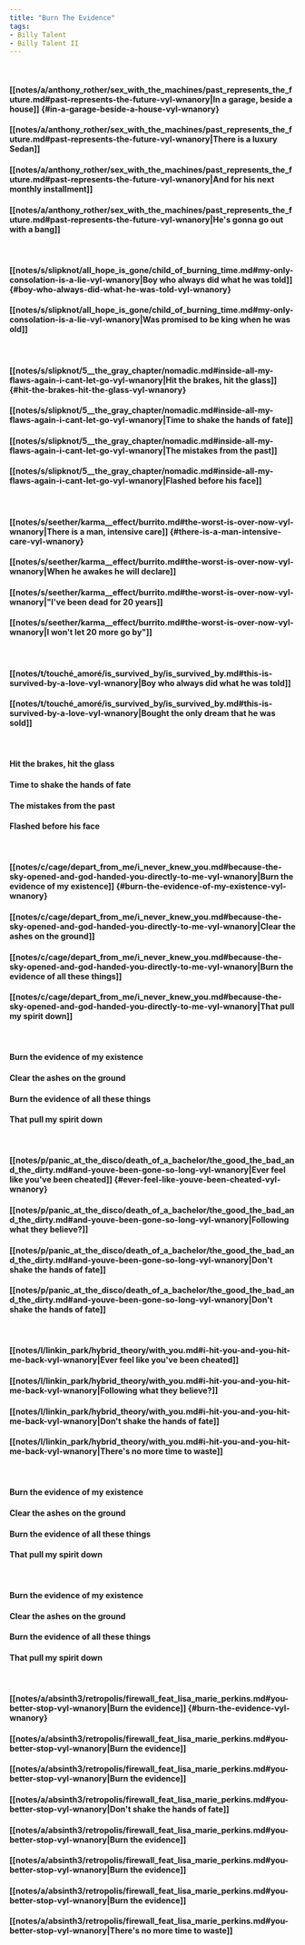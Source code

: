 ```yaml
---
title: "Burn The Evidence"
tags:
- Billy Talent
- Billy Talent II
---
```

&nbsp;
#### [[notes/a/anthony_rother/sex_with_the_machines/past_represents_the_future.md#past-represents-the-future-vyl-wnanory|In a garage, beside a house]] {#in-a-garage-beside-a-house-vyl-wnanory}
#### [[notes/a/anthony_rother/sex_with_the_machines/past_represents_the_future.md#past-represents-the-future-vyl-wnanory|There is a luxury Sedan]]
#### [[notes/a/anthony_rother/sex_with_the_machines/past_represents_the_future.md#past-represents-the-future-vyl-wnanory|And for his next monthly installment]]
#### [[notes/a/anthony_rother/sex_with_the_machines/past_represents_the_future.md#past-represents-the-future-vyl-wnanory|He's gonna go out with a bang]]
&nbsp;
#### [[notes/s/slipknot/all_hope_is_gone/child_of_burning_time.md#my-only-consolation-is-a-lie-vyl-wnanory|Boy who always did what he was told]] {#boy-who-always-did-what-he-was-told-vyl-wnanory}
#### [[notes/s/slipknot/all_hope_is_gone/child_of_burning_time.md#my-only-consolation-is-a-lie-vyl-wnanory|Was promised to be king when he was old]]
&nbsp;
#### [[notes/s/slipknot/5__the_gray_chapter/nomadic.md#inside-all-my-flaws-again-i-cant-let-go-vyl-wnanory|Hit the brakes, hit the glass]] {#hit-the-brakes-hit-the-glass-vyl-wnanory}
#### [[notes/s/slipknot/5__the_gray_chapter/nomadic.md#inside-all-my-flaws-again-i-cant-let-go-vyl-wnanory|Time to shake the hands of fate]]
#### [[notes/s/slipknot/5__the_gray_chapter/nomadic.md#inside-all-my-flaws-again-i-cant-let-go-vyl-wnanory|The mistakes from the past]]
#### [[notes/s/slipknot/5__the_gray_chapter/nomadic.md#inside-all-my-flaws-again-i-cant-let-go-vyl-wnanory|Flashed before his face]]
&nbsp;
#### [[notes/s/seether/karma__effect/burrito.md#the-worst-is-over-now-vyl-wnanory|There is a man, intensive care]] {#there-is-a-man-intensive-care-vyl-wnanory}
#### [[notes/s/seether/karma__effect/burrito.md#the-worst-is-over-now-vyl-wnanory|When he awakes he will declare]]
#### [[notes/s/seether/karma__effect/burrito.md#the-worst-is-over-now-vyl-wnanory|"I've been dead for 20 years]]
#### [[notes/s/seether/karma__effect/burrito.md#the-worst-is-over-now-vyl-wnanory|I won't let 20 more go by"]]
&nbsp;
#### [[notes/t/touché_amoré/is_survived_by/is_survived_by.md#this-is-survived-by-a-love-vyl-wnanory|Boy who always did what he was told]]
#### [[notes/t/touché_amoré/is_survived_by/is_survived_by.md#this-is-survived-by-a-love-vyl-wnanory|Bought the only dream that he was sold]]
&nbsp;
#### Hit the brakes, hit the glass
#### Time to shake the hands of fate
#### The mistakes from the past
#### Flashed before his face
&nbsp;
#### [[notes/c/cage/depart_from_me/i_never_knew_you.md#because-the-sky-opened-and-god-handed-you-directly-to-me-vyl-wnanory|Burn the evidence of my existence]] {#burn-the-evidence-of-my-existence-vyl-wnanory}
#### [[notes/c/cage/depart_from_me/i_never_knew_you.md#because-the-sky-opened-and-god-handed-you-directly-to-me-vyl-wnanory|Clear the ashes on the ground]]
#### [[notes/c/cage/depart_from_me/i_never_knew_you.md#because-the-sky-opened-and-god-handed-you-directly-to-me-vyl-wnanory|Burn the evidence of all these things]]
#### [[notes/c/cage/depart_from_me/i_never_knew_you.md#because-the-sky-opened-and-god-handed-you-directly-to-me-vyl-wnanory|That pull my spirit down]]
&nbsp;
#### Burn the evidence of my existence
#### Clear the ashes on the ground
#### Burn the evidence of all these things
#### That pull my spirit down
&nbsp;
#### [[notes/p/panic_at_the_disco/death_of_a_bachelor/the_good_the_bad_and_the_dirty.md#and-youve-been-gone-so-long-vyl-wnanory|Ever feel like you've been cheated]] {#ever-feel-like-youve-been-cheated-vyl-wnanory}
#### [[notes/p/panic_at_the_disco/death_of_a_bachelor/the_good_the_bad_and_the_dirty.md#and-youve-been-gone-so-long-vyl-wnanory|Following what they believe?]]
#### [[notes/p/panic_at_the_disco/death_of_a_bachelor/the_good_the_bad_and_the_dirty.md#and-youve-been-gone-so-long-vyl-wnanory|Don't shake the hands of fate]]
#### [[notes/p/panic_at_the_disco/death_of_a_bachelor/the_good_the_bad_and_the_dirty.md#and-youve-been-gone-so-long-vyl-wnanory|Don't shake the hands of fate]]
&nbsp;
#### [[notes/l/linkin_park/hybrid_theory/with_you.md#i-hit-you-and-you-hit-me-back-vyl-wnanory|Ever feel like you've been cheated]]
#### [[notes/l/linkin_park/hybrid_theory/with_you.md#i-hit-you-and-you-hit-me-back-vyl-wnanory|Following what they believe?]]
#### [[notes/l/linkin_park/hybrid_theory/with_you.md#i-hit-you-and-you-hit-me-back-vyl-wnanory|Don't shake the hands of fate]]
#### [[notes/l/linkin_park/hybrid_theory/with_you.md#i-hit-you-and-you-hit-me-back-vyl-wnanory|There's no more time to waste]]
&nbsp;
#### Burn the evidence of my existence
#### Clear the ashes on the ground
#### Burn the evidence of all these things
#### That pull my spirit down
&nbsp;
#### Burn the evidence of my existence
#### Clear the ashes on the ground
#### Burn the evidence of all these things
#### That pull my spirit down
&nbsp;
#### [[notes/a/absinth3/retropolis/firewall_feat_lisa_marie_perkins.md#you-better-stop-vyl-wnanory|Burn the evidence]] {#burn-the-evidence-vyl-wnanory}
#### [[notes/a/absinth3/retropolis/firewall_feat_lisa_marie_perkins.md#you-better-stop-vyl-wnanory|Burn the evidence]]
#### [[notes/a/absinth3/retropolis/firewall_feat_lisa_marie_perkins.md#you-better-stop-vyl-wnanory|Burn the evidence]]
#### [[notes/a/absinth3/retropolis/firewall_feat_lisa_marie_perkins.md#you-better-stop-vyl-wnanory|Don't shake the hands of fate]]
#### [[notes/a/absinth3/retropolis/firewall_feat_lisa_marie_perkins.md#you-better-stop-vyl-wnanory|Burn the evidence]]
#### [[notes/a/absinth3/retropolis/firewall_feat_lisa_marie_perkins.md#you-better-stop-vyl-wnanory|Burn the evidence]]
#### [[notes/a/absinth3/retropolis/firewall_feat_lisa_marie_perkins.md#you-better-stop-vyl-wnanory|Burn the evidence]]
#### [[notes/a/absinth3/retropolis/firewall_feat_lisa_marie_perkins.md#you-better-stop-vyl-wnanory|There's no more time to waste]]
